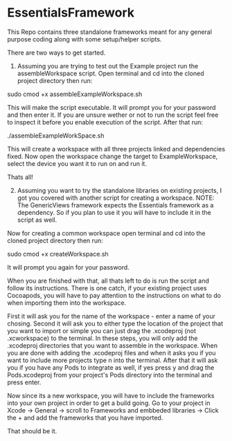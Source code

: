 # EssentialsFramework
This Repo contains three standalone frameworks meant for any general purpose coding along with some setup/helper scripts.

There are two ways to get started.  

1. Assuming you are trying to test out the Example project run the assembleWorkspace script. 
Open terminal and cd into the cloned project directory then run:

sudo cmod +x assembleExampleWorkspace.sh 

This will make the script executable. It will prompt you for your password and then enter it. If you are unsure wether or not to run the script feel free to inspect it before you enable execution of the script. 
After that run: 

./assembleExampleWorkSpace.sh

This will create a workspace with all three projects linked and dependencies fixed. 
Now open the workspace change the target to ExampleWorkspace, select the device you want it to run on and run it. 

Thats all!

2. Assuming you want to try the standalone libraries on existing projects, I got you covered with another script for creating a workspace. 
NOTE: The GenericViews framework expects the Essentials framework as a dependency. So if you plan to use it you will have to include it in the script as well. 

Now for creating a common workspace open terminal and cd into the cloned project directory then run:

sudo cmod +x createWorkspace.sh 

It will prompt you again for your password. 

When you are finished with that, all thats left to do is run the script and follow its instructions. 
There is one catch, if your existing project uses Cocoapods, you will have to pay attention to the instructions on what to do when importing them into the workspace.

First it will ask you for the name of the workspace - enter a name of your chosing. 
Second it will ask you to either type the location of the project that you want to import or simple you can just drag the .xcodeproj (not .xcworkspace) to the terminal. In these steps, you will only add the .xcodeproj directories that you want to assemble in the workspace.
When you are done with adding the .xcodeproj files and when it asks you if you want to include more projects type n into the terminal. After that it will ask you if you have any Pods to integrate as well, if yes press y and drag the Pods.xcodeproj from your project's Pods directory into the terminal and press enter. 

Now since its a new workspace, you will have to include the frameworks into your own project in order to get a build going. 
Go to your project in Xcode -> General -> scroll to Frameworks and embbeded libraries -> Click the + and add the frameworks that you have imported. 

That should be it. 

